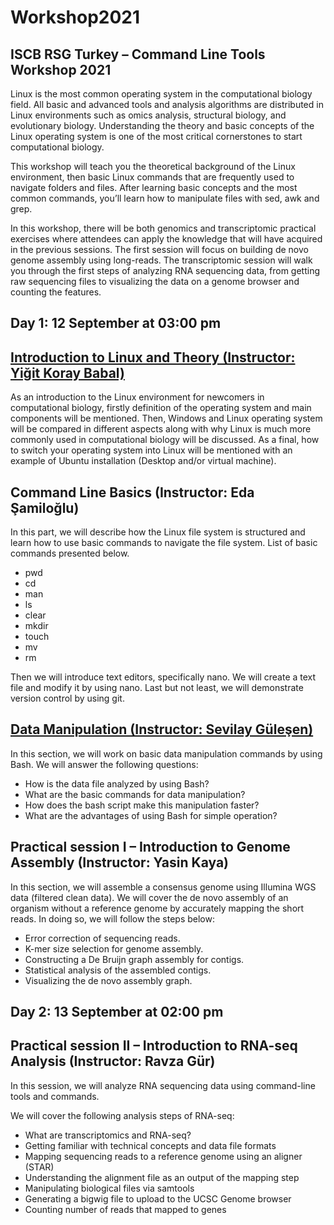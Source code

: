 # Workshop2021
## ISCB RSG Turkey – Command Line Tools Workshop 2021

Linux is the most common operating system in the computational biology field. All basic and advanced tools and analysis algorithms are distributed in Linux environments such as omics analysis, structural biology, and evolutionary biology. Understanding the theory and basic concepts of the Linux operating system is one of the most critical cornerstones to start computational biology.

This workshop will teach you the theoretical background of the Linux environment, then basic Linux commands that are frequently used to navigate folders and files. After learning basic concepts and the most common commands, you’ll learn how to manipulate files with sed, awk and grep.

In this workshop, there will be both genomics and transcriptomic practical exercises where attendees can apply the knowledge that will have acquired in the previous sessions. The first session will focus on building de novo genome assembly using long-reads. The transcriptomic session will walk you through the first steps of analyzing RNA sequencing data, from getting raw sequencing files to visualizing the data on a genome browser and counting the features.

## Day 1: 12 September at 03:00 pm
## [Introduction to Linux and Theory (Instructor: Yiğit Koray Babal)](https://github.com/rsgturkey/Workshop2021/blob/main/Linux_intro.md)

As an introduction to the Linux environment for newcomers in computational biology, firstly definition of the operating system and main components will be mentioned. Then, Windows and Linux operating system will be compared in different aspects along with why Linux is much more commonly used in computational biology will be discussed. As a final, how to switch your operating system into Linux will be mentioned with an example of Ubuntu installation (Desktop and/or virtual machine).

## Command Line Basics (Instructor: Eda Şamiloğlu)

In this part, we will describe how the Linux file system is structured and learn how to use basic commands to navigate the file system. List of basic commands presented below.

- pwd
- cd
- man
- ls
- clear
- mkdir
- touch
- mv
- rm

Then we will introduce text editors, specifically nano. We will create a text file and modify it by using nano. Last but not least, we will demonstrate version control by using git.

## [Data Manipulation  (Instructor: Sevilay Güleşen)](https://github.com/rsgturkey/Workshop2021/blob/main/Data%20Manipulation/data%20manipulation.md)

In this section, we will work on basic data manipulation commands by using Bash. We will answer the following questions:

- How is the data file analyzed by using Bash?
- What are the basic commands for data manipulation?
- How does the bash script make this manipulation faster?
- What are the advantages of using Bash for simple operation?

 
## Practical session I –  Introduction to Genome Assembly  (Instructor: Yasin Kaya)

In this section, we will assemble a consensus genome using Illumina WGS data (filtered clean data). We will cover the de novo assembly of an organism without a reference genome by accurately mapping the short reads. In doing so, we will follow the steps below:

- Error correction of sequencing reads.
- K-mer size selection for genome assembly.
- Constructing a De Bruijn graph assembly for contigs.
- Statistical analysis of the assembled contigs.
- Visualizing the de novo assembly graph.

## Day 2: 13 September at 02:00 pm
## Practical session II –  Introduction to RNA-seq Analysis (Instructor: Ravza Gür)

In this session, we will analyze RNA sequencing data using command-line tools and commands.

We will cover the following analysis steps of RNA-seq:

- What are transcriptomics and RNA-seq?
- Getting familiar with technical concepts and data file formats
- Mapping sequencing reads to a reference genome using an aligner (STAR)
- Understanding the alignment file as an output of the mapping step
- Manipulating biological files via samtools
- Generating a bigwig file to upload to the UCSC Genome browser
- Counting number of reads that mapped to genes
